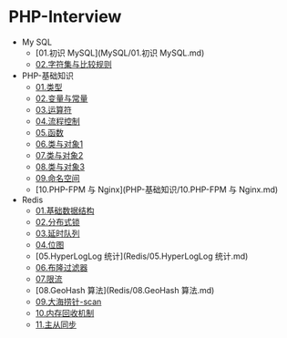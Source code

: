 # PHP-Interview

- My SQL
  * [01.初识 MySQL](MySQL/01.初识 MySQL.md)
  * [02.字符集与比较规则](MySQL/02.字符集与比较规则.md)
- PHP-基础知识
  * [01.类型](PHP-基础知识/01.类型.md)
  * [02.变量与常量](PHP-基础知识/02.变量与常量.md)
  * [03.运算符](PHP-基础知识/03.运算符.md)
  * [04.流程控制](PHP-基础知识/04.流程控制.md)
  * [05.函数](PHP-基础知识/05.函数.md)
  * [06.类与对象1](PHP-基础知识/06.类与对象1.md)
  * [07.类与对象2](PHP-基础知识/07.类与对象2.md)
  * [08.类与对象3](PHP-基础知识/08.类与对象3.md)
  * [09.命名空间](PHP-基础知识/09.命名空间.md)
  * [10.PHP-FPM 与 Nginx](PHP-基础知识/10.PHP-FPM 与 Nginx.md)
- Redis
  * [01.基础数据结构](Redis/01.基础数据结构.md)
  * [02.分布式锁](Redis/02.分布式锁.md)
  * [03.延时队列](Redis/03.延时队列.md)
  * [04.位图](Redis/04.位图.md)
  * [05.HyperLogLog 统计](Redis/05.HyperLogLog 统计.md)
  * [06.布隆过滤器](Redis/06.布隆过滤器.md)
  * [07.限流](Redis/07.限流.md)
  * [08.GeoHash 算法](Redis/08.GeoHash 算法.md)
  * [09.大海捞针-scan](Redis/09.大海捞针-scan.md)
  * [10.内存回收机制](Redis/10.内存回收机制.md)
  * [11.主从同步](Redis/11.主从同步.md)
